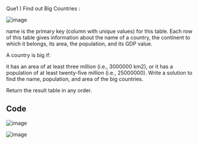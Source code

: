 
Que1 ) Find out Big Countries : 

![image](https://github.com/user-attachments/assets/f08b53d8-0a3b-49ba-8b31-463aed047968)

name is the primary key (column with unique values) for this table.
Each row of this table gives information about the name of a country, the continent to which it belongs, its area, the population, and its GDP value.
 

A country is big if:

it has an area of at least three million (i.e., 3000000 km2), or
it has a population of at least twenty-five million (i.e., 25000000).
Write a solution to find the name, population, and area of the big countries.

Return the result table in any order.


## Code ##

![image](https://github.com/user-attachments/assets/032e4d50-1857-4101-b8ff-885005573c4f)



![image](https://github.com/user-attachments/assets/bf8b09cf-aa8f-4ccb-9700-93060f3784bd)




